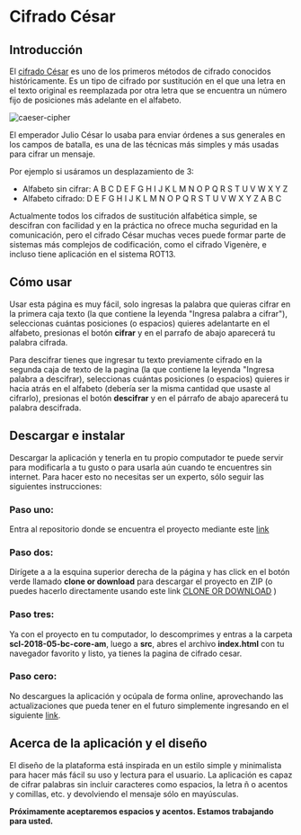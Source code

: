 # Cifrado César


## Introducción

El [cifrado César](https://en.wikipedia.org/wiki/Caesar_cipher) es uno de los
primeros métodos de cifrado conocidos históricamente. Es un tipo de cifrado por
sustitución en el que una letra en el texto original es reemplazada por otra
letra que se encuentra un número fijo de posiciones más adelante en el alfabeto.

![caeser-cipher](https://upload.wikimedia.org/wikipedia/commons/thumb/2/2b/Caesar3.svg/2000px-Caesar3.svg.png)

El emperador Julio César lo usaba para enviar órdenes a sus generales en los
campos de batalla, es una de las técnicas más simples y más usadas para cifrar
un mensaje.

Por ejemplo si usáramos un desplazamiento de 3:

* Alfabeto sin cifrar: A B C D E F G H I J K L M N O P Q R S T U V W X Y Z
* Alfabeto cifrado: D E F G H I J K L M N O P Q R S T U V W X Y Z A B C

Actualmente todos los cifrados de sustitución alfabética simple, se descifran
con facilidad y en la práctica no ofrece mucha seguridad en la comunicación,
pero el cifrado César muchas veces puede formar parte de sistemas más complejos
de codificación, como el cifrado Vigenère, e incluso tiene aplicación en el
sistema ROT13.


## Cómo usar

Usar esta página es muy fácil, solo ingresas la palabra que quieras cifrar en la primera caja texto (la que contiene la leyenda "Ingresa palabra a cifrar"), seleccionas cuántas posiciones (o espacios) quieres adelantarte en el alfabeto, presionas el botón **cifrar** y en el parrafo de abajo aparecerá tu palabra cifrada.

Para descifrar tienes que ingresar tu texto previamente cifrado en la segunda caja de texto de la pagina (la que contiene la leyenda "Ingresa palabra a descifrar), seleccionas cuántas posiciones (o espacios) quieres ir hacia atrás en el alfabeto (debería ser la misma cantidad que usaste al cifrarlo), presionas el botón **descifrar** y en el párrafo de abajo aparecerá tu palabra descifrada.


## Descargar e instalar

Descargar la aplicación y tenerla en tu propio computador te puede servir para modificarla a tu gusto o para usarla aún cuando te encuentres sin internet. 
Para hacer esto no necesitas ser un experto, sólo seguir las siguientes instrucciones:

### Paso uno:
Entra al repositorio donde se encuentra el proyecto mediante este [link](https://github.com/Boutaudn/scl-2018-05-bc-core-am)

### Paso dos:
Dirígete a  a la esquina superior derecha de la página y has click en el botón verde llamado **clone or download** para descargar el proyecto en ZIP (o puedes hacerlo directamente usando este link [CLONE OR DOWNLOAD](https://github.com/Boutaudn/scl-2018-05-bc-core-am/archive/master.zip) ) 

### Paso tres:
Ya con el proyecto en tu computador, lo descomprimes y entras a la carpeta **scl-2018-05-bc-core-am**, luego a **src**, abres el archivo **index.html** con tu navegador favorito y listo, ya tienes la pagina de cifrado cesar.

### Paso cero:
No descargues la aplicación y ocúpala de forma online, aprovechando las actualizaciones que pueda tener en el futuro simplemente ingresando en el siguiente [link](https://boutaudn.github.io/scl-2018-05-bc-core-am/).


## Acerca de la aplicación y el diseño

El diseño de la plataforma está inspirada en un estilo simple y minimalista para hacer más fácil su uso y lectura para el usuario.
La aplicación es capaz de cifrar palabras sin incluir caracteres como espacios, la letra ñ o acentos y comillas, etc. y devolviendo el mensaje sólo en mayúsculas.

**Próximamente aceptaremos espacios y acentos. Estamos trabajando para usted.**